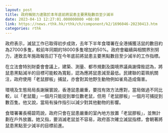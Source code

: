 ```yaml
---
layout: post
title: 政府稱努力達致於本年底前將鼠患主要黑點數目至少減半
date: 2023-04-13 12:27:01.000000000 +08:00
link: https://news.rthk.hk/rthk/ch/component/k2/1696046-20230413.htm
categories: rthk
---
```


政府表示，滅鼠工作已取得初步成效，去年下半年食環署在全港捕獲活鼠的數目約為27000多隻，較前年同期的18000多隻增加約50%。政府會繼續與相關界別努力，達致去年施政報告訂下在今年底前將鼠患主要黑點數目至少減半的工作指標。

在立法會特別財委會會議上，建築、測量、都市規劃及園境界議員謝偉銓認為，將鼠患黑點減半的目標可能較為寬鬆，認為應將鼠患減至最低。民建聯的葛珮帆關注，政府使用「老鼠膠板」捕鼠，亦會對其他野生動物例如雀鳥造成傷害。

環境及生態局局長謝展寰說，香港鼠患嚴重，要找有效方法應對，當局做過不同比較，以「老鼠籠」一個月只能捉到單位數老鼠，但用「老鼠膠板」一個月可捕捉到數百隻。他又說，當局有操作指引以減少對其他動物的影響。

食環署署長楊碧筠說，政府只會在鼠患嚴重的室內地方放置「老鼠膠板」，並無計劃在戶外放置。她又指，要消滅老鼠並不容易，政府首次確立滅鼠指標，會朝著將鼠患黑點至少減半的目標前進。
